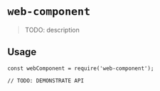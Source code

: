 # `web-component`

> TODO: description

## Usage

```
const webComponent = require('web-component');

// TODO: DEMONSTRATE API
```

